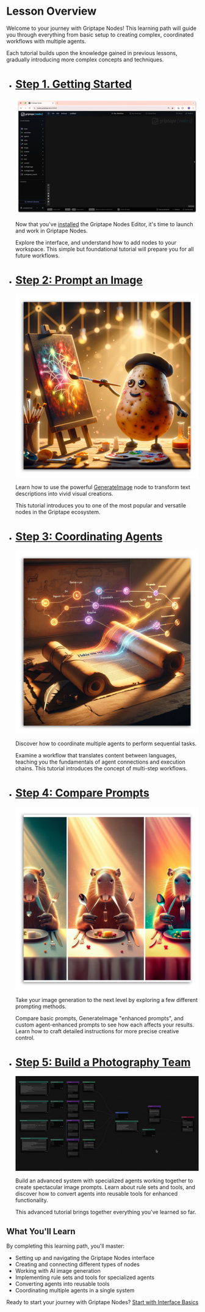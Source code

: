 # Lesson Overview

Welcome to your journey with Griptape Nodes! This learning path will guide you through everything from basic setup to creating complex, coordinated workflows with multiple agents.

Each tutorial builds upon the knowledge gained in previous lessons, gradually introducing more complex concepts and techniques.

<div class="grid grid-wide cards" markdown>

-   # [Step 1. Getting Started](../ftue/00_tour/FTUE_00_tour.md)

    ![img](00_tour/assets/workspace_interface.png)

    Now that you've [installed](../getting_started.md) the Griptape Nodes Editor, it's time to launch and work in Griptape Nodes. 
    
    Explore the interface, and understand how to add nodes to your workspace. This simple but foundational tutorial will prepare you for all future workflows.

-   # [Step 2: Prompt an Image](../ftue/01_prompt_an_image/FTUE_01_prompt_an_image.md)

    ![img](assets/FTUE_01_prompt_an_image.png)

    Learn how to use the powerful [GenerateImage](../nodes/image/create_image.md) node to transform text descriptions into vivid visual creations. 
    
    This tutorial introduces you to one of the most popular and versatile nodes in the Griptape ecosystem.

-   # [Step 3: Coordinating Agents](../ftue/02_translator/FTUE_02_translator.md)

    ![img](assets/FTUE_02_translator.png)

    Discover how to coordinate multiple agents to perform sequential tasks. 
    
    Examine a workflow that translates content between languages, teaching you the fundamentals of agent connections and execution chains. This tutorial introduces the concept of multi-step workflows.

-   # [Step 4: Compare Prompts](../ftue/03_compare_prompts/FTUE_03_compare_prompts.md)

    ![img](assets/FTUE_03_compare_prompts.png)

    Take your image generation to the next level by exploring a few different prompting methods. 
    
    Compare basic prompts, GenerateImage "enhanced prompts", and custom agent-enhanced prompts to see how each affects your results. Learn how to craft detailed instructions for more precise creative control.

-   # [Step 5: Build a Photography Team](../ftue/04_photography_team/FTUE_04_photography_team.md)

    ![img](assets/FTUE_04_photography_team.png)

    Build an advanced system with specialized agents working together to create spectacular image prompts. Learn about rule sets and tools, and discover how to convert agents into reusable tools for enhanced functionality. 
    
    This advanced tutorial brings together everything you've learned so far.

</div>

## What You'll Learn

By completing this learning path, you'll master:

- Setting up and navigating the Griptape Nodes interface
- Creating and connecting different types of nodes
- Working with AI image generation
- Implementing rule sets and tools for specialized agents
- Converting agents into reusable tools
- Coordinating multiple agents in a single system

Ready to start your journey with Griptape Nodes? [Start with Interface Basics](00_tour/FTUE_00_tour.md)
